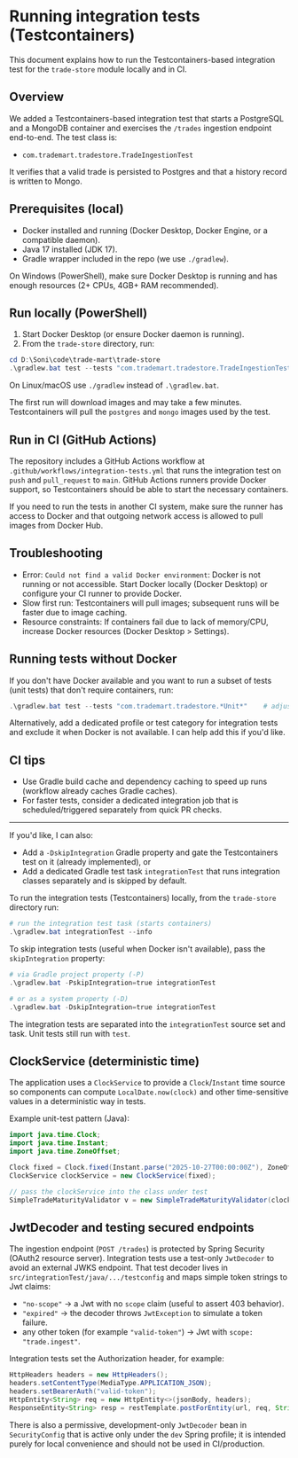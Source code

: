 # Running integration tests (Testcontainers)

This document explains how to run the Testcontainers-based integration test for the `trade-store` module locally and in CI.

## Overview

We added a Testcontainers-based integration test that starts a PostgreSQL and a MongoDB container and exercises the `/trades` ingestion endpoint end-to-end. The test class is:

- `com.trademart.tradestore.TradeIngestionTest`

It verifies that a valid trade is persisted to Postgres and that a history record is written to Mongo.

## Prerequisites (local)

- Docker installed and running (Docker Desktop, Docker Engine, or a compatible daemon).
- Java 17 installed (JDK 17).
- Gradle wrapper included in the repo (we use `./gradlew`).

On Windows (PowerShell), make sure Docker Desktop is running and has enough resources (2+ CPUs, 4GB+ RAM recommended).

## Run locally (PowerShell)

1. Start Docker Desktop (or ensure Docker daemon is running).
2. From the `trade-store` directory, run:

```powershell
cd D:\Soni\code\trade-mart\trade-store
.\gradlew.bat test --tests "com.trademart.tradestore.TradeIngestionTest" --info
```

On Linux/macOS use `./gradlew` instead of `.\gradlew.bat`.

The first run will download images and may take a few minutes. Testcontainers will pull the `postgres` and `mongo` images used by the test.

## Run in CI (GitHub Actions)

The repository includes a GitHub Actions workflow at `.github/workflows/integration-tests.yml` that runs the integration test on `push` and `pull_request` to `main`. GitHub Actions runners provide Docker support, so Testcontainers should be able to start the necessary containers.

If you need to run the tests in another CI system, make sure the runner has access to Docker and that outgoing network access is allowed to pull images from Docker Hub.

## Troubleshooting

- Error: `Could not find a valid Docker environment`: Docker is not running or not accessible. Start Docker locally (Docker Desktop) or configure your CI runner to provide Docker.
- Slow first run: Testcontainers will pull images; subsequent runs will be faster due to image caching.
- Resource constraints: If containers fail due to lack of memory/CPU, increase Docker resources (Docker Desktop > Settings).

## Running tests without Docker

If you don't have Docker available and you want to run a subset of tests (unit tests) that don't require containers, run:

```powershell
.\gradlew.bat test --tests "com.trademart.tradestore.*Unit*"    # adjust pattern to match your unit tests
```

Alternatively, add a dedicated profile or test category for integration tests and exclude it when Docker is not available. I can help add this if you'd like.

## CI tips

- Use Gradle build cache and dependency caching to speed up runs (workflow already caches Gradle caches).
- For faster tests, consider a dedicated integration job that is scheduled/triggered separately from quick PR checks.

---

If you'd like, I can also:

- Add a `-DskipIntegration` Gradle property and gate the Testcontainers test on it (already implemented), or
- Add a dedicated Gradle test task `integrationTest` that runs integration classes separately and is skipped by default.

To run the integration tests (Testcontainers) locally, from the `trade-store` directory run:

```powershell
# run the integration test task (starts containers)
.\gradlew.bat integrationTest --info
```

To skip integration tests (useful when Docker isn't available), pass the `skipIntegration` property:

```powershell
# via Gradle project property (-P)
.\gradlew.bat -PskipIntegration=true integrationTest

# or as a system property (-D)
.\gradlew.bat -DskipIntegration=true integrationTest
```

The integration tests are separated into the `integrationTest` source set and task. Unit tests still run with `test`.

ClockService (deterministic time)
---------------------------------

The application uses a `ClockService` to provide a `Clock`/`Instant` time source so
components can compute `LocalDate.now(clock)` and other time-sensitive values in a
deterministic way in tests.

Example unit-test pattern (Java):

```java
import java.time.Clock;
import java.time.Instant;
import java.time.ZoneOffset;

Clock fixed = Clock.fixed(Instant.parse("2025-10-27T00:00:00Z"), ZoneOffset.UTC);
ClockService clockService = new ClockService(fixed);

// pass the clockService into the class under test
SimpleTradeMaturityValidator v = new SimpleTradeMaturityValidator(clockService);
```

JwtDecoder and testing secured endpoints
---------------------------------------

The ingestion endpoint (`POST /trades`) is protected by Spring Security (OAuth2
resource server). Integration tests use a test-only `JwtDecoder` to avoid an external
JWKS endpoint. That test decoder lives in `src/integrationTest/java/.../testconfig`
and maps simple token strings to Jwt claims:

- `"no-scope"` -> a Jwt with no `scope` claim (useful to assert 403 behavior).
- `"expired"` -> the decoder throws `JwtException` to simulate a token failure.
- any other token (for example `"valid-token"`) -> Jwt with `scope: "trade.ingest"`.

Integration tests set the Authorization header, for example:

```java
HttpHeaders headers = new HttpHeaders();
headers.setContentType(MediaType.APPLICATION_JSON);
headers.setBearerAuth("valid-token");
HttpEntity<String> req = new HttpEntity<>(jsonBody, headers);
ResponseEntity<String> resp = restTemplate.postForEntity(url, req, String.class);
```

There is also a permissive, development-only `JwtDecoder` bean in `SecurityConfig` that
is active only under the `dev` Spring profile; it is intended purely for local
convenience and should not be used in CI/production.
